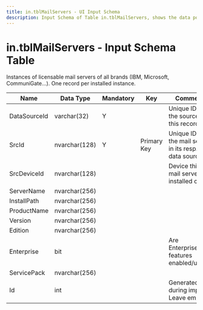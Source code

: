 ```yaml
---
title: in.tblMailServers - UI Input Schema
description: Input Schema of Table in.tblMailServers, shows the data points and types included on this table.
---
```

# in.tblMailServers - Input Schema Table

​Instances of licensable mail servers of all brands (IBM, Microsoft, ​​CommuniGate...). One record per installed instance.

| Name         | Data Type     | Mandatory | Key         | Comment                                               |
|--------------|---------------|-----------|-------------|-------------------------------------------------------|
| DataSourceId | varchar(32)   | Y         |             | Unique ID of the source of this record.               |
| SrcId        | nvar​char(128) | Y         | Primary Key​ | Unique ID of the mail server in its resp. data source |
| SrcDeviceId  | nvarchar(128) |           |             | Device this mail server is installed on.              |
| ServerName   | nvarchar(256) |           |             |                                                       |
| InstallPath  | nvarchar(256) |           |             |                                                       |
| ProductName  | nvarchar(256) |           |             |                                                       |
| Version      | nvarchar(256) |           |             |                                                       |
| Edition      | nvarchar(256) |           |             |                                                       |
| Enterprise   | bit           |           |             | Are Enterprise-features enabled/used?                 |
| ServicePack  | nvarchar(256) |           |             |                                                       |
| Id           | int           |           |             | Generated during import. Leave empty.​                 |